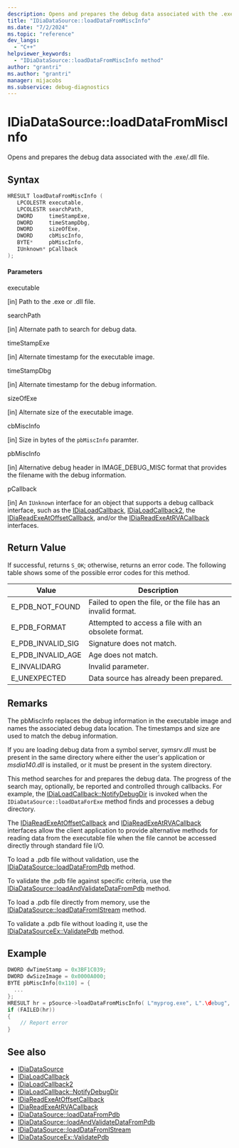 ```yaml
---
description: Opens and prepares the debug data associated with the .exe/.dll file.
title: "IDiaDataSource::loadDataFromMiscInfo"
ms.date: "7/2/2024"
ms.topic: "reference"
dev_langs:
  - "C++"
helpviewer_keywords:
  - "IDiaDataSource::loadDataFromMiscInfo method"
author: "grantri"
ms.author: "grantri"
manager: mijacobs
ms.subservice: debug-diagnostics
---
```


# IDiaDataSource::loadDataFromMiscInfo

Opens and prepares the debug data associated with the .exe/.dll file.

## Syntax

```c++
HRESULT loadDataFromMiscInfo (
   LPCOLESTR executable,
   LPCOLESTR searchPath,
   DWORD     timeStampExe,
   DWORD     timeStampDbg,
   DWORD     sizeOfExe,
   DWORD     cbMiscInfo,
   BYTE*     pbMiscInfo,
   IUnknown* pCallback
);
```

#### Parameters

executable

[in] Path to the .exe or .dll file.

searchPath

[in] Alternate path to search for debug data.

timeStampExe

[in] Alternate timestamp for the executable image.

timeStampDbg

[in] Alternate timestamp for the debug information.

sizeOfExe

[in] Alternate size of the executable image.

cbMiscInfo

[in] Size in bytes of the `pbMiscInfo` paramter.

pbMiscInfo

[in] Alternative debug header in IMAGE_DEBUG_MISC format that provides the filename with the debug information.

pCallback

[in] An `IUnknown` interface for an object that supports a debug callback interface, such as the [IDiaLoadCallback](../../debugger/debug-interface-access/idialoadcallback.md), [IDiaLoadCallback2](../../debugger/debug-interface-access/idialoadcallback2.md), the [IDiaReadExeAtOffsetCallback](../../debugger/debug-interface-access/idiareadexeatoffsetcallback.md), and/or the [IDiaReadExeAtRVACallback](../../debugger/debug-interface-access/idiareadexeatrvacallback.md) interfaces.

## Return Value

If successful, returns `S_OK`; otherwise, returns an error code. The following table shows some of the possible error codes for this method.

|Value|Description|
|-----------|-----------------|
|E_PDB_NOT_FOUND|Failed to open the file, or the file has an invalid format.|
|E_PDB_FORMAT|Attempted to access a file with an obsolete format.|
|E_PDB_INVALID_SIG|Signature does not match.|
|E_PDB_INVALID_AGE|Age does not match.|
|E_INVALIDARG|Invalid parameter.|
|E_UNEXPECTED|Data source has already been prepared.|

## Remarks

The pbMiscInfo replaces the debug information in the executable image and names the associated debug data location. The timestamps and size are used to match the debug information.

If you are loading debug data from a symbol server, *symsrv.dll* must be present in the same directory where either the user's application or *msdia140.dll* is installed, or it must be present in the system directory.

This method searches for and prepares the debug data. The progress of the search may, optionally, be reported and controlled through callbacks. For example, the [IDiaLoadCallback::NotifyDebugDir](../../debugger/debug-interface-access/idialoadcallback-notifydebugdir.md) is invoked when the `IDiaDataSource::loadDataForExe` method finds and processes a debug directory.

The [IDiaReadExeAtOffsetCallback](../../debugger/debug-interface-access/idiareadexeatoffsetcallback.md) and [IDiaReadExeAtRVACallback](../../debugger/debug-interface-access/idiareadexeatrvacallback.md) interfaces allow the client application to provide alternative methods for reading data from the executable file when the file cannot be accessed directly through standard file I/O.

To load a .pdb file without validation, use the [IDiaDataSource::loadDataFromPdb](../../debugger/debug-interface-access/idiadatasource-loaddatafrompdb.md) method.

To validate the .pdb file against specific criteria, use the [IDiaDataSource::loadAndValidateDataFromPdb](../../debugger/debug-interface-access/idiadatasource-loadandvalidatedatafrompdb.md) method.

To load a .pdb file directly from memory, use the [IDiaDataSource::loadDataFromIStream](../../debugger/debug-interface-access/idiadatasource-loaddatafromistream.md) method.

To validate a .pdb file without loading it, use the [IDiaDataSourceEx::ValidatePdb](../../debugger/debug-interface-access/idiadatasourceex-validatepdb.md) method.

## Example

```c++
DWORD dwTimeStamp = 0x3BF1C039;
DWORD dwSizeImage = 0x0000A000;
BYTE pbMiscInfo[0x110] = {
  ...
};
HRESULT hr = pSource->loadDataFromMiscInfo( L"myprog.exe", L".\debug", dwTimeStamp, dwTimeStamp, dwSizeOfImage, sizeof(pbMiscInfo), pbMiscInfo, nullptr);
if (FAILED(hr))
{
    // Report error
}
```

## See also

- [IDiaDataSource](../../debugger/debug-interface-access/idiadatasource.md)
- [IDiaLoadCallback](../../debugger/debug-interface-access/idialoadcallback.md)
- [IDiaLoadCallback2](../../debugger/debug-interface-access/idialoadcallback2.md)
- [IDiaLoadCallback::NotifyDebugDir](../../debugger/debug-interface-access/idialoadcallback-notifydebugdir.md)
- [IDiaReadExeAtOffsetCallback](../../debugger/debug-interface-access/idiareadexeatoffsetcallback.md)
- [IDiaReadExeAtRVACallback](../../debugger/debug-interface-access/idiareadexeatrvacallback.md)
- [IDiaDataSource::loadDataFromPdb](../../debugger/debug-interface-access/idiadatasource-loaddatafrompdb.md)
- [IDiaDataSource::loadAndValidateDataFromPdb](../../debugger/debug-interface-access/idiadatasource-loadandvalidatedatafrompdb.md)
- [IDiaDataSource::loadDataFromIStream](../../debugger/debug-interface-access/idiadatasource-loaddatafromistream.md)
- [IDiaDataSourceEx::ValidatePdb](../../debugger/debug-interface-access/idiadatasourceex-validatepdb.md)
